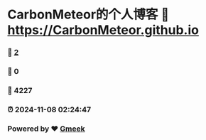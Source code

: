 # CarbonMeteor的个人博客 :link: https://CarbonMeteor.github.io 
### :page_facing_up: [2](https://CarbonMeteor.github.io/tag.html) 
### :speech_balloon: 0 
### :hibiscus: 4227 
### :alarm_clock: 2024-11-08 02:24:47 
### Powered by :heart: [Gmeek](https://github.com/Meekdai/Gmeek)
